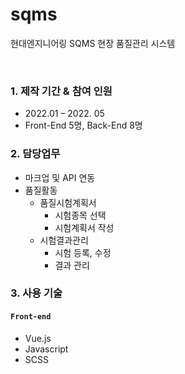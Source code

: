 # sqms
현대엔지니어링 SQMS 현장 품질관리 시스템

<img src="https://jeonyk.github.io/images/project3-1.jpg" alt="">
<img src="https://jeonyk.github.io/images/project3-2.jpg" alt="">
<img src="https://jeonyk.github.io/images/project3-3.jpg" alt="">
<img src="https://jeonyk.github.io/images/project3-4.jpg" alt="">
<img src="https://jeonyk.github.io/images/project3-5.jpg" alt="">

### 1. 제작 기간 & 참여 인원
- 2022.01 – 2022. 05
- Front-End 5명, Back-End 8명

### 2. 담당업무
- 마크업 및 API 연동
- 품질활동
  - 품질시험계획서
    - 시험종목 선택
    - 시험계획서 작성
  - 시험결과관리
    - 시험 등록, 수정
    - 결과 관리

### 3. 사용 기술
#### `Front-end`
  - Vue.js
  - Javascript
  - SCSS

<!-- ✨💻🚇📖😄 -->
